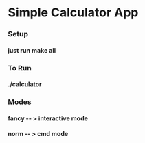 # Simple Calculator App


### Setup 
#### just run make all

### To Run
#### ./calculator

### Modes
#### fancy -- > interactive mode
#### norm  -- > cmd mode 
